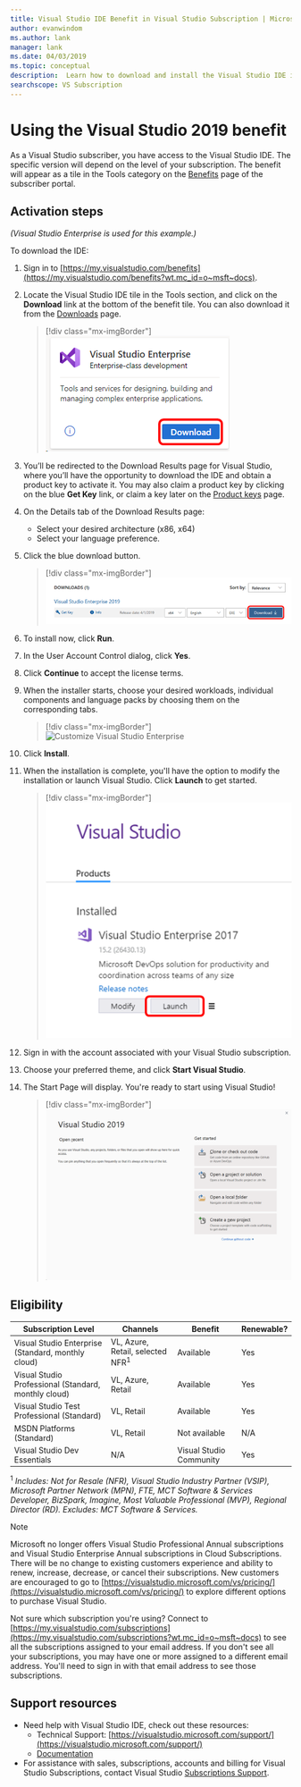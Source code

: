 ```yaml
---
title: Visual Studio IDE Benefit in Visual Studio Subscription | Microsoft Docs
author: evanwindom
ms.author: lank
manager: lank
ms.date: 04/03/2019
ms.topic: conceptual
description:  Learn how to download and install the Visual Studio IDE included in your Visual Studio subscription.
searchscope: VS Subscription
---
```


# Using the Visual Studio 2019 benefit

As a Visual Studio subscriber, you have access to the Visual Studio IDE.  The specific version will depend on the level of your subscription.  The benefit will appear as a tile in the Tools category on the [Benefits](https://my.visualstudio.com/benefits?wt.mc_id=o~msft~docs) page of the subscriber portal.


## Activation steps

*(Visual Studio Enterprise is used for this example.)*

To download the IDE:
1. Sign in to [https://my.visualstudio.com/benefits](https://my.visualstudio.com/benefits?wt.mc_id=o~msft~docs).
2. Locate the Visual Studio IDE tile in the Tools section, and click on the **Download** link at the bottom of the benefit tile.  You can also download it from the [Downloads](https://my.visualstudio.com/downloads?wt.mc_id=o~msft~docs) page.
   > [!div class="mx-imgBorder"]
   > ![Visual Studio Enterprise tile](_img/vs-ide-experience/vs-ide-tile.png)

3. You’ll be redirected to the Download Results page for Visual Studio, where you’ll have the opportunity to download the IDE and obtain a product key to activate it. You may also claim a product key by clicking on the blue **Get Key** link, or claim a key later on the [Product keys](https://my.visualstudio.com/productkeys) page.
4. On the Details tab of the Download Results page:
   - Select your desired architecture (x86, x64)
   - Select your language preference.
5. Click the blue download button.
   > [!div class="mx-imgBorder"]
   > ![Visual Studio Enterprise download details](_img/vs-ide-experience/vs-ide-download-details.png)
6. To install now, click **Run**.
7. In the User Account Control dialog, click **Yes**.
8. Click **Continue** to accept the license terms.
9. When the installer starts, choose your desired workloads, individual components and language packs by choosing them on the corresponding tabs.
   > [!div class="mx-imgBorder"]
   > ![Customize Visual Studio Enterprise](_img/vs-ide-experience/vs-ide-customize-install-cropped.png)

10. Click **Install**.

11. When the installation is complete, you'll have the option to modify the installation or launch Visual Studio.  Click **Launch** to get started.
    > [!div class="mx-imgBorder"]
    > ![Launch Visual Studio Enterprise](_img/vs-ide-experience/vs-ide-launch-cropped.png)

12. Sign in with the account associated with your Visual Studio subscription.

13. Choose your preferred theme, and click **Start Visual Studio**.

14. The Start Page will display.  You're ready to start using Visual Studio!
    > [!div class="mx-imgBorder"]
    > ![Start Using Visual Studio Enterprise](_img/vs-ide-experience/vs-ide-start-cropped.png)

## Eligibility

| Subscription Level                                                 |     Channels                                            | Benefit                                                          | Renewable?    |
|--------------------------------------------------------------------|---------------------------------------------------------|------------------------------------------------------------------|---------------|
| Visual Studio Enterprise (Standard, monthly cloud)   | VL, Azure, Retail,  selected NFR<sup>1</sup> | Available       |  Yes          |
| Visual Studio Professional (Standard, monthly cloud) | VL, Azure, Retail                                       | Available                                                            |  Yes          |
| Visual Studio Test Professional (Standard)                         | VL, Retail                                              | Available                                             |  Yes         |
| MSDN Platforms (Standard)                                          | VL, Retail                                              | Not available                                              |  N/A          |
| Visual Studio Dev Essentials | N/A  | Visual Studio Community |Yes |

<sup>1</sup>  *Includes:  Not for Resale (NFR), Visual Studio Industry Partner (VSIP), Microsoft Partner Network (MPN), FTE, MCT Software & Services Developer, BizSpark, Imagine, Most Valuable Professional (MVP), Regional Director (RD).  Excludes: MCT Software & Services.*

> [!NOTE]
> Microsoft no longer offers Visual Studio Professional Annual subscriptions and Visual Studio Enterprise Annual subscriptions in Cloud Subscriptions. There will be no change to existing customers experience and ability to renew, increase, decrease, or cancel their subscriptions. New customers are encouraged to go to [https://visualstudio.microsoft.com/vs/pricing/](https://visualstudio.microsoft.com/vs/pricing/) to explore different options to purchase Visual Studio.


Not sure which subscription you're using?  Connect to [https://my.visualstudio.com/subscriptions](https://my.visualstudio.com/subscriptions?wt.mc_id=o~msft~docs) to see all the subscriptions assigned to your email address. If you don't see all your subscriptions, you may have one or more assigned to a different email address.  You'll need to sign in with that email address to see those subscriptions.


## Support resources
-  Need help with Visual Studio IDE, check out these resources:
    - Technical Support: [https://visualstudio.microsoft.com/support/](https://visualstudio.microsoft.com/support/)
    - [Documentation](/visualstudio/)
-  For assistance with sales, subscriptions, accounts and billing for Visual Studio Subscriptions, contact Visual Studio [Subscriptions Support](https://visualstudio.microsoft.com/subscriptions/support/).
